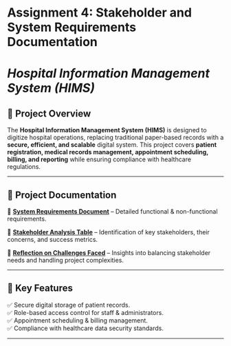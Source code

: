 # Assignment 4: Stakeholder and System Requirements Documentation

# _Hospital Information Management System (HIMS)_  

## 📌 Project Overview  
The **Hospital Information Management System (HIMS)** is designed to digitize hospital operations, replacing traditional paper-based records with a **secure, efficient, and scalable** digital system. This project covers **patient registration, medical records management, appointment scheduling, billing, and reporting** while ensuring compliance with healthcare regulations.  

---

## 📂 Project Documentation  

🔹 **[System Requirements Document](./System_Requirements_Document.md)** – Detailed functional & non-functional requirements.  

🔹 **[Stakeholder Analysis Table](https://github.com/NkosiMbele2/Hospital-Information-Management-System/blob/49fb9a24b7ef0a6e6e8712c22900fa476d03cdab/Stakeholder%20Analysis%20Table.md)** – Identification of key stakeholders, their concerns, and success metrics.  

🔹 **[Reflection on Challenges Faced](https://github.com/NkosiMbele2/Hospital-Information-Management-System/blob/49fb9a24b7ef0a6e6e8712c22900fa476d03cdab/Reflection.md)** – Insights into balancing stakeholder needs and handling project complexities.  

---

## 🚀 Key Features  

✅ Secure digital storage of patient records.  
✅ Role-based access control for staff & administrators.  
✅ Appointment scheduling & billing management.  
✅ Compliance with healthcare data security standards. 
 

---

